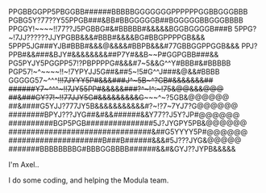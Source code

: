 PPGBBGGPP5PBGGBB######BBBBBGGGGGGGPPPPPPGGBBGGGBBB
PGBG5Y?77??Y55PPGB###&BB#BBGGGGGB##BGGGGGBBGGGBBBB
PPGGY!~~~~!!77??J5PGBBG#&#BBBBB#&&&&&BGGBGGGGB###B
5PPG?~!7JJ??????JJYPGBB&&&#BBB#&&&&BG#BBGPPPPGB&&&
5PPP5JG###YJB#BBB#&&&@&&&&#BBPB&&&#77GBBGGPPGGB&&&
PPJ?PPB#&&###&BJY#&&&&&&&&##P7Y#&&B~~P#GGPGBB###&&
PG5PYJY5PGGPP57!?PBPPPPG#&&&#7~5&&G^^Y#BBB#&#BBBBB
PGP57!~^~~~~!!~!7YPYJJ5G##&##5~!5#G^^J###&@&&#BBBB
GGGGG57~^^^~~!!!7JYYY5P#&&&###J^~5B~^?GB#&&&&&&&##
######Y7~^^^~!!7JY55PP#&&&&&###?^~!^:~!75&@@&&&@@@
##&###GY?7!~!!77JJY5G#&&&&&&&&&G~~~~~^~?5GB&@@@@@@
##&####G5YJJ?777JY5B&&&&&&&&&&&#?~!?7~7YJ7?G@@@@@@
########BPYJ???JYG##&#&&######&&Y77??J5Y?JP#@@@@@@
##########BGP5PGB###############5J?JYGPY5PB&@@@@@@
################################&##G5YYYY5P#@@@@@@
#####################B###B######&&&#5J???JYG&@@@@@
#######BBBBBBBBG#BBBGGBBBB######&&#&GYJ??JYPB&&&&&



I'm Axel..

I do some coding, and helping the Modula team.
